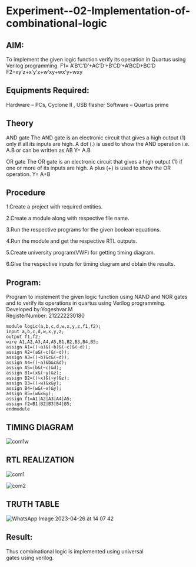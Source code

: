 # Experiment--02-Implementation-of-combinational-logic

 
## AIM:

To implement the given logic function verify its operation in Quartus using Verilog programming. F1= A’B’C’D’+AC’D’+B’CD’+A’BCD+BC’D F2=xy’z+x’y’z+w’xy+wx’y+wxy 

## Equipments Required:
Hardware – PCs, Cyclone II , USB flasher
Software – Quartus prime


## Theory

AND gate The AND gate is an electronic circuit that gives a high output (1) only if all its inputs are high. A dot (.) is used to show the AND operation i.e. A.B or can be written as AB
Y= A.B

OR gate The OR gate is an electronic circuit that gives a high output (1) if one or more of its inputs are high. A plus (+) is used to show the OR operation.
Y= A+B

## Procedure

1.Create a project with required entities.

2.Create a module along with respective file name.

3.Run the respective programs for the given boolean equations.

4.Run the module and get the respective RTL outputs.

5.Create university program(VWF) for getting timing diagram.

6.Give the respective inputs for timing diagram and obtain the results.

## Program:


Program to implement the given logic function using NAND and NOR gates and to verify its operations in quartus using Verilog programming.   
Developed by:Yogeshvar.M   
RegisterNumber:  212222230180   
```
module logic(a,b,c,d,w,x,y,z,f1,f2);   
input a,b,c,d,w,x,y,z;     
output f1,f2;     
wire A1,A2,A3,A4,A5,B1,B2,B3,B4,B5;  
assign A1=((~a)&(~b)&(~c)&(~d));  
assign A2=(a&(~c)&(~d));  
assign A3=((~b)&c&(~d));  
assign A4=((~a)&b&c&d);  
assign A5=(b&(~c)&d);  
assign B1=(x&(~y)&z);  
assign B2=((~x)&(~y)&z);  
assign B3=((~w)&x&y);  
assign B4=(w&(~x)&y);  
assign B5=(w&x&y);  
assign f1=A1|A2|A3|A4|A5;  
assign f2=B1|B2|B3|B4|B5;  
endmodule  
```

## TIMING DIAGRAM

![com1w](https://user-images.githubusercontent.com/120554177/234528708-bc4f6c30-6363-44ee-a7dd-395ff1993c7b.jpg)

## RTL REALIZATION

![com1](https://user-images.githubusercontent.com/120554177/234528518-b25382f6-2b5e-4af0-b0d3-902367288d16.jpg)

![com2](https://user-images.githubusercontent.com/120554177/234528606-46d561d2-ca29-43be-92ea-f5ced676bba6.jpg)

## TRUTH TABLE

![WhatsApp Image 2023-04-26 at 14 07 42](https://user-images.githubusercontent.com/120554177/234521626-83c7f7bf-65fa-45c8-a281-708905e63079.jpg)

## Result:

Thus combinational logic is implemented using universal gates using verilog.
